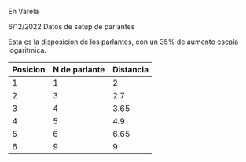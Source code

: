 En Varela

6/12/2022 Datos de setup de parlantes

Esta es la disposicion de los parlantes, con un 35% de aumento escala logaritmica.

| Posicion | N de parlante | Distancia |
| -------- | ------------- | --------- |
|    1     |   1           |    2      |
|    2     |   3           |    2.7    |
|    3     |   4           |    3.65   |
|    4     |   5           |    4.9    |
|    5     |   6           |    6.65   |
|    6     |   9           |    9      |

